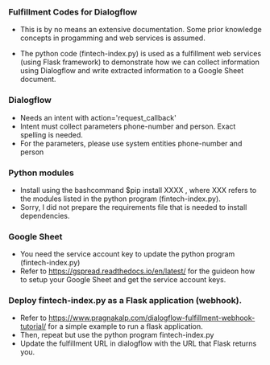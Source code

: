 ### Fulfillment Codes for Dialogflow
- This is by no means an extensive documentation. Some prior knowledge concepts in progamming and web services is assumed.

- The python code (fintech-index.py) is used as a fulfillment web services (using Flask framework) to demonstrate how we can collect information using Dialogflow and write extracted information to a Google Sheet document.

### Dialogflow

- Needs an intent with action='request_callback'
- Intent must collect parameters phone-number and person. Exact spelling is needed.
- For the parameters, please use system entities phone-number and person

### Python modules

- Install using the bashcommand $pip install XXXX , where XXX refers to the modules listed in the python program (fintech-index.py).
- Sorry, I did not prepare the requirements  file that is needed to install dependencies.

### Google Sheet
- You need the service account key to update the python program (fintech-index.py)
- Refer to https://gspread.readthedocs.io/en/latest/ for the guideon how to setup your Google Sheet and get the service account keys.


### Deploy fintech-index.py as a Flask application (webhook). 

- Refer to https://www.pragnakalp.com/dialogflow-fulfillment-webhook-tutorial/ for a simple example to run a flask application.
- Then, repeat but use the python program fintech-index.py
- Update the fulfillment URL in dialogflow with the URL that Flask returns you.
